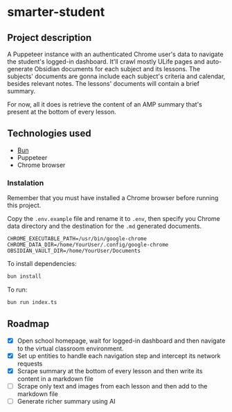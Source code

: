 # smarter-student

## Project description
A Puppeteer instance with an authenticated Chrome user's data to navigate the student's logged-in dashboard. It'll crawl mostly ULife pages and auto-generate Obsidian documents for each subject and its lessons. The subjects' documents are gonna include each subject's criteria and calendar, besides relevant notes. The lessons' documents will contain a brief summary.

For now, all it does is retrieve the content of an AMP summary that's present at the bottom of every lesson.

## Technologies used
- [Bun](https://bun.sh/)
- Puppeteer
- Chrome browser

### Instalation
Remember that you must have installed a Chrome browser before running this project.

Copy the `.env.example` file and rename it to `.env`, then specify you Chrome data directory and the destination for the `.md` generated documents.

```
CHROME_EXECUTABLE_PATH=/usr/bin/google-chrome
CHROME_DATA_DIR=/home/YourUser/.config/google-chrome
OBSIDIAN_VAULT_DIR=/home/YourUser/Documents
```

To install dependencies:

```bash
bun install
```

To run:

```bash
bun run index.ts
```

## Roadmap
- [x] Open school homepage, wait for logged-in dashboard and then navigate to the virtual classroom environment.
- [x] Set up entities to handle each navigation step and intercept its network requests
- [x] Scrape summary at the bottom of every lesson and then write its content in a markdown file
- [ ] Scrape only text and images from each lesson and then add to the markdown file
- [ ] Generate richer summary using AI
